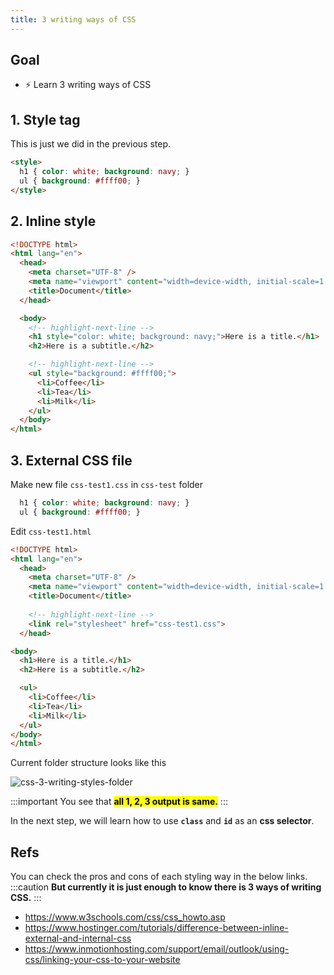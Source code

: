 ```yaml
---
title: 3 writing ways of CSS
---
```


## Goal
  - ⚡ Learn 3 writing ways of CSS

## 1. Style tag

This is just we did in the previous step.

```html
<style>
  h1 { color: white; background: navy; }
  ul { background: #ffff00; }
</style>
```

## 2. Inline style

```html title="css-test1.html"
<!DOCTYPE html>
<html lang="en">
  <head>
    <meta charset="UTF-8" />
    <meta name="viewport" content="width=device-width, initial-scale=1.0" />
    <title>Document</title>
  </head>

  <body>
    <!-- highlight-next-line -->
    <h1 style="color: white; background: navy;">Here is a title.</h1>
    <h2>Here is a subtitle.</h2>

    <!-- highlight-next-line -->
    <ul style="background: #ffff00;">
      <li>Coffee</li>
      <li>Tea</li>
      <li>Milk</li>
    </ul>
  </body>
</html>
```

## 3. External CSS file

Make new file `css-test1.css` in `css-test` folder

```css title="css-test1.css"
  h1 { color: white; background: navy; }
  ul { background: #ffff00; }
```

Edit `css-test1.html`

```html title="css-test1.html"
<!DOCTYPE html>
<html lang="en">
  <head>
    <meta charset="UTF-8" />
    <meta name="viewport" content="width=device-width, initial-scale=1.0" />
    <title>Document</title>
  
    <!-- highlight-next-line -->
    <link rel="stylesheet" href="css-test1.css">
  </head>

<body>
  <h1>Here is a title.</h1>
  <h2>Here is a subtitle.</h2>

  <ul>
    <li>Coffee</li>
    <li>Tea</li>
    <li>Milk</li>
  </ul>
</body>
</html>
```

Current folder structure looks like this

![css-3-writing-styles-folder](https://coderhackers-1302290683.cos.ap-singapore.myqcloud.com/2020-05-14-12-47-40.png)

:::important
You see that **<mark>all 1, 2, 3 output is same.</mark>**
:::

In the next step, we will learn how to use **`class`** and **`id`** as an **css selector**.


## Refs
You can check the pros and cons of each styling way in the below links.
:::caution
**But currently it is just enough to know there is 3 ways of writing CSS.**
:::

- https://www.w3schools.com/css/css_howto.asp
- https://www.hostinger.com/tutorials/difference-between-inline-external-and-internal-css
- https://www.inmotionhosting.com/support/email/outlook/using-css/linking-your-css-to-your-website